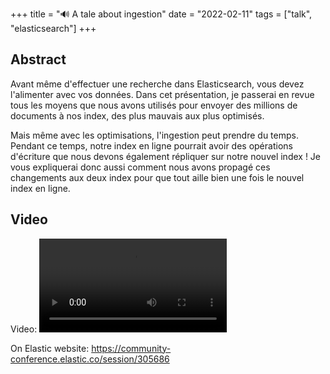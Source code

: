 +++
title = "🔊 A tale about ingestion"
date = "2022-02-11"
tags = ["talk", "elasticsearch"]
+++

## Abstract

Avant même d'effectuer une recherche dans Elasticsearch, vous devez l'alimenter avec vos données. Dans cet présentation, je passerai en revue tous les moyens que nous avons utilisés pour envoyer des millions de documents à nos index, des plus mauvais aux plus optimisés.

Mais même avec les optimisations, l'ingestion peut prendre du temps. Pendant ce temps, notre index en ligne pourrait avoir des opérations d'écriture que nous devons également répliquer sur notre nouvel index ! Je vous expliquerai donc aussi comment nous avons propagé ces changements aux deux index pour que tout aille bien une fois le nouvel index en ligne.

## Video

Video:
<video aria-label="ElasticCC: Une histoire d'ingestion" preload="metadata" crossorigin="anonymous" class="_1l-KU _3OgU3 _3-9KU" style="background-color: transparent;" playsinline="" data-testid="hls-video" tabindex="0" src="blob:https://play.vidyard.com/14143bc1-35cf-4059-a877-b0fbd5153eda"></video>

On Elastic website: https://community-conference.elastic.co/session/305686
